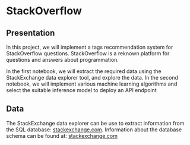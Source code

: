 # StackOverflow

## Presentation

In this project, we will implement a tags recommendation system for StackOverflow questions. StackOverflow is a reknown platform for questions and answers about programmation.

In the first notebook, we will extract the required data using the StackExchange data explorer tool, and explore the data.
In the second notebook, we will implement various machine learning algorithms and select the suitable inference model to deploy an API endpoint

## Data

The StackExchange data explorer can be use to extract information from the SQL database: [stackexchange.com](https://data.stackexchange.com/stackoverflow/query/new). Information about the database schema can be found at: [stackexchange.com](https://meta.stackexchange.com/questions/2677/database-schema-documentation-for-the-public-data-dump-and-sede)

